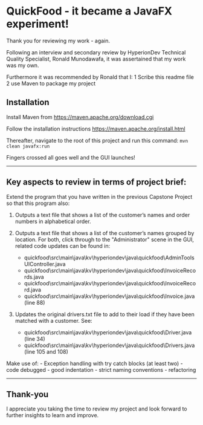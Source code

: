 # QuickFood - it became a JavaFX experiment!

Thank you for reviewing my work - again. 

Following an interview and secondary review by HyperionDev Technical Quality Specialist, Ronald Munodawafa, 
it was assertained that my work was my own.

Furthermore it was recommended by Ronald that I:
1 Scribe this readme file
2 use Maven to package my project 

## Installation

Install Maven from https://maven.apache.org/download.cgi

Follow the installation instructions https://maven.apache.org/install.html 

Thereafter, navigate to the root of this project and run this command:
`mvn clean javafx:run` 

Fingers crossed all goes well and the GUI launches!

---

## Key aspects to review in terms of project brief:

Extend the program that you have written in the previous Capstone Project so that this program also:

1. Outputs a text file that shows a list of the customer’s names and order numbers in alphabetical order. 
2. Outputs a text file that shows a list of the customer’s names grouped by location.
For both, click through to the "Administrator" scene in the GUI, related code updates can be found in:
    - quickfood\src\main\java\kv\hyperiondev\java\quickfood\AdminToolsUIController.java
    - quickfood\src\main\java\kv\hyperiondev\java\quickfood\InvoiceRecords.java
    - quickfood\src\main\java\kv\hyperiondev\java\quickfood\InvoiceRecord.java
    - quickfood\src\main\java\kv\hyperiondev\java\quickfood\Invoice.java (line 88)

3. Updates the original drivers.txt file to add to their load if they have been matched with a customer. 
See:
    - quickfood\src\main\java\kv\hyperiondev\java\quickfood\Driver.java (line 34)
    - quickfood\src\main\java\kv\hyperiondev\java\quickfood\Drivers.java (line 105 and 108)

Make use of:
    - Exception handling with try catch blocks (at least two)
    - code debugged
    - good indentation
    - strict naming conventions
    - refactoring    

---

## Thank-you

I appreciate you taking the time to review my project and look forward to further insights to learn and improve. 
